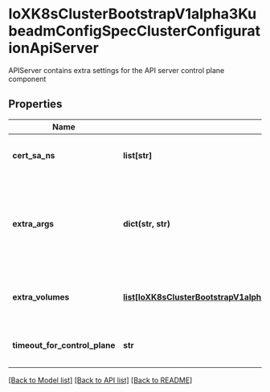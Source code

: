 # IoXK8sClusterBootstrapV1alpha3KubeadmConfigSpecClusterConfigurationApiServer

APIServer contains extra settings for the API server control plane component
## Properties
Name | Type | Description | Notes
------------ | ------------- | ------------- | -------------
**cert_sa_ns** | **list[str]** | CertSANs sets extra Subject Alternative Names for the API Server signing cert. | [optional] 
**extra_args** | **dict(str, str)** | ExtraArgs is an extra set of flags to pass to the control plane component. TODO: This is temporary and ideally we would like to switch all components to use ComponentConfig + ConfigMaps. | [optional] 
**extra_volumes** | [**list[IoXK8sClusterBootstrapV1alpha3KubeadmConfigSpecClusterConfigurationApiServerExtraVolumes]**](IoXK8sClusterBootstrapV1alpha3KubeadmConfigSpecClusterConfigurationApiServerExtraVolumes.md) | ExtraVolumes is an extra set of host volumes, mounted to the control plane component. | [optional] 
**timeout_for_control_plane** | **str** | TimeoutForControlPlane controls the timeout that we use for API server to appear | [optional] 

[[Back to Model list]](../README.md#documentation-for-models) [[Back to API list]](../README.md#documentation-for-api-endpoints) [[Back to README]](../README.md)


